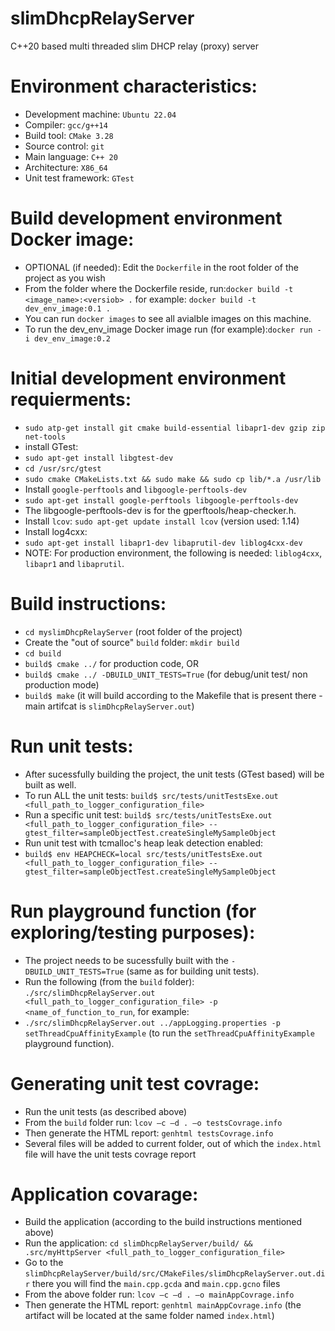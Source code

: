 # slimDhcpRelayServer
C++20 based multi threaded slim DHCP relay (proxy) server

# Environment characteristics:
- Development machine: `Ubuntu 22.04`
- Compiler: `gcc/g++14`
- Build tool: `CMake 3.28`
- Source control: `git`
- Main language: `C++ 20`
- Architecture: `X86_64`
- Unit test framework: `GTest`

# Build development environment Docker image:
- OPTIONAL (if needed): Edit the `Dockerfile` in the root folder of the project as you wish 
- From the folder where the Dockerfile reside, run:`docker build -t <image_name>:<versiob> .` for example: `docker build -t dev_env_image:0.1 .`
- You can run `docker images` to see all avialble images on this machine.
- To run the dev_env_image Docker image run (for example):`docker run -i dev_env_image:0.2` 

# Initial development environment requierments:
- `sudo atp-get install git cmake build-essential libapr1-dev gzip zip net-tools`
- install GTest: 
- `sudo apt-get install libgtest-dev`
- `cd /usr/src/gtest`
- `sudo cmake CMakeLists.txt && sudo make && sudo cp lib/*.a /usr/lib`
- Install `google-perftools` and `libgoogle-perftools-dev`
- `sudo apt-get install google-perftools libgoogle-perftools-dev`
- The libgoogle-perftools-dev is for the gperftools/heap-checker.h.
- Install `lcov`: `sudo apt-get update install lcov` (version used: 1.14)
- Install log4cxx:
- `sudo apt-get install libapr1-dev libaprutil-dev liblog4cxx-dev`
- NOTE: For production environment, the following is needed: `liblog4cxx`, `libapr1` and `libaprutil`.

# Build instructions:
- `cd myslimDhcpRelayServer` (root folder of the project)
- Create the "out of source" `build` folder: `mkdir build`
- `cd build`
- `build$ cmake ../` for production code, OR
- `build$ cmake ../ -DBUILD_UNIT_TESTS=True` (for debug/unit test/ non production mode)
- `build$ make` (it will build according to the Makefile that is present there - main artifcat is `slimDhcpRelayServer.out`)

# Run unit tests:
- After sucessfully building the project, the unit tests (GTest based) will be built as well.
- To run ALL the unit tests: `build$ src/tests/unitTestsExe.out <full_path_to_logger_configuration_file>`
- Run a specific unit test: `build$ src/tests/unitTestsExe.out <full_path_to_logger_configuration_file> --gtest_filter=sampleObjectTest.createSingleMySampleObject`
- Run unit test with tcmalloc's heap leak detection enabled: 
- `build$ env HEAPCHECK=local src/tests/unitTestsExe.out <full_path_to_logger_configuration_file> --gtest_filter=sampleObjectTest.createSingleMySampleObject`

# Run playground function (for exploring/testing purposes):
- The project needs to be sucessfully built with the `-DBUILD_UNIT_TESTS=True`  (same as for building unit tests).
- Run the following (from the `build` folder): `./src/slimDhcpRelayServer.out <full_path_to_logger_configuration_file> -p <name_of_function_to_run`, for example: 
- `./src/slimDhcpRelayServer.out ../appLogging.properties -p setThreadCpuAffinityExample` (to run the `setThreadCpuAffinityExample` playground function).

# Generating unit test covrage: 
- Run the unit tests (as described above)
- From the `build` folder run: `lcov –c –d . –o testsCovrage.info`
- Then generate the HTML report: `genhtml testsCovrage.info`
- Several files will be added to current folder, out of which the `index.html` file will have the unit tests covrage report

# Application covarage:
- Build the application (according to the build instructions mentioned above)
- Run the application: `cd slimDhcpRelayServer/build/ && .src/myHttpServer <full_path_to_logger_configuration_file>` 
- Go to the `slimDhcpRelayServer/build/src/CMakeFiles/slimDhcpRelayServer.out.dir` there you will find the `main.cpp.gcda` and `main.cpp.gcno` files
- From the above folder run: `lcov –c –d . –o mainAppCovrage.info`
- Then generate the HTML report: `genhtml mainAppCovrage.info` (the artifact will be located at the same folder named `index.html`)
